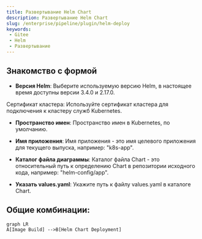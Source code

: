 ```yaml
---
title: Развертывание Helm Chart
description: Развертывание Helm Chart
slug: /enterprise/pipeline/plugin/helm-deploy
keywords:
 - Gitee
 - Helm
 - Развертывание
---
```


## Знакомство с формой

- **Версия Helm**: Выберите используемую версию Helm, в настоящее время доступны версии 3.4.0 и 2.17.0.

Сертификат кластера: Используйте сертификат кластера для подключения к кластеру служб Kubernetes.

- **Пространство имен**: Пространство имен в Kubernetes, по умолчанию.

- **Имя приложения**: Имя приложения - это имя целевого приложения для текущего выпуска, например: "k8s-app".

- **Каталог файла диаграммы**: Каталог файла Chart - это относительный путь к определению Chart в репозитории исходного кода, например: "helm-config/app".

- **Указать values.yaml**: Укажите путь к файлу values.yaml в каталоге Chart.

## Общие комбинации:

```mermaid
graph LR
A[Image Build] -->B[Helm Chart Deployment]
```